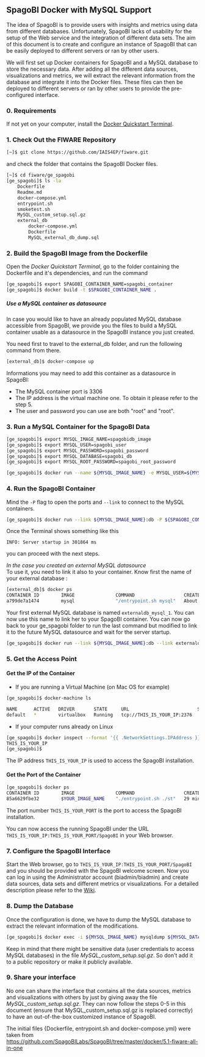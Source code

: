 ## SpagoBI Docker with MySQL Support
The idea of SpagoBI is to provide users with insights and metrics using data from different databases. Unfortunately, SpagoBI lacks of usability for the setup of the Web service and the integration of different data sets.
The aim of this document is to create and configure an instance of SpagoBI that can be easily deployed to different servers or ran by other users.

We will first set up Docker containers for SpagoBI and a MySQL database to store the necessary data. After adding all the different data sources, visualizations and metrics, we will extract the relevant information from the database and integrate it into the Docker files. These files can then be deployed to different servers or ran by other users to provide the pre-configured interface.

### 0. Requirements

If not yet on your computer, install the [Docker Quickstart Terminal](https://docs.docker.com/).

### 1. Check Out the FIWARE Repository

```bash
[~]$ git clone https://github.com/IAIS4EP/fiware.git
```

and check the folder that contains the SpagoBI Docker files.

```bash
[~]$ cd fiware/ge_spagobi
[ge_spagobi]$ ls -la
    Dockerfile
    Readme.md
    docker-compose.yml
    entrypoint.sh
    smoketest.sh
    MySQL_custom_setup.sql.gz
    external_db
        docker-compose.yml
        Dockerfile
        MySQL_external_db_dump.sql
```

### 2. Build the SpagoBI Image from the Dockerfile

Open the *Docker Quickstart Terminal*, go to the folder containing the Dockerfile and it's dependencies, and run the command
```bash
[ge_spagobi]$ export SPAGOBI_CONTAINER_NAME=spagobi_container
[ge_spagobi]$ docker build -t $SPAGOBI_CONTAINER_NAME .
```

##### Use a MySQL container as datasource

In case you would like to have an already populated MySQL database accessible from SpagoBI, we provide you the files to build a MySQL container usable as a datasource in the SpagoBI instance you just created.

You need first to travel to the external_db folder, and run the following command from there.

```bash
[external_db]$ docker-compose up
```

Informations you may need to add this container as a datasource in SpagoBI:
- The MySQL container port is 3306
- The IP address is the virtual machine one. To obtain it please refer to the step 5.
- The user and password you can use are both "root" and "root".


### 3. Run a MySQL Container for the SpagoBI Data

```bash
[ge_spagobi]$ export MYSQL_IMAGE_NAME=spagobidb_image
[ge_spagobi]$ export MYSQL_USER=spagobi_user
[ge_spagobi]$ export MYSQL_PASSWORD=spagobi_password
[ge_spagobi]$ export MYSQL_DATABASE=spagobi_db
[ge_spagobi]$ export MYSQL_ROOT_PASSWORD=spagobi_root_password

[ge_spagobi]$ docker run --name ${MYSQL_IMAGE_NAME} -e MYSQL_USER=${MYSQL_USER} -e MYSQL_PASSWORD=${MYSQL_PASSWORD} -e MYSQL_DATABASE=${MYSQL_DATABASE} -e MYSQL_ROOT_PASSWORD=${MYSQL_ROOT_PASSWORD} -d mysql
```

### 4. Run the SpagoBI Container

Mind the `-P` flag to open the ports and `--link` to connect to the MySQL containers.

```bash
[ge_spagobi]$ docker run --link ${MYSQL_IMAGE_NAME}:db -P ${SPAGOBI_CONTAINER_NAME}
```

Once the Terminal shows something like this
```
INFO: Server startup in 301864 ms
```
you can proceed with the next steps.

*In the case you created an external MySQL datasource*  
To use it, you need to link it also to your container. Know first the name of your external database :

```bash
[external_db]$ docker ps
CONTAINER ID        IMAGE               COMMAND                  CREATED              STATUS              PORTS                    NAMES
a799de7a1474        mysql               "/entrypoint.sh mysql"   About a minute ago   Up 10 seconds       0.0.0.0:3307->3306/tcp   externaldb_mysql_1
```

Your first external MySQL database is named `externaldb_mysql_1`. You can now use this name to link her to your SpagoBI container.
You can now go back to your ge_spagobi folder to run the last command but modified to link it to the future MySQL datasource and wait for the server startup.

```bash
[ge_spagobi]$ docker run --link ${MYSQL_IMAGE_NAME}:db --link externaldb_mysql_1:external_db -P ${SPAGOBI_CONTAINER_NAME}
```

### 5. Get the Access Point

#### Get the IP of the Container

- If you are running a Virtual Machine (on Mac OS for example)

```bash
[ge_spagobi]$ docker-machine ls

NAME      ACTIVE   DRIVER       STATE     URL                         SWARM
default   *        virtualbox   Running   tcp://THIS_IS_YOUR_IP:2376   
```

- If your computer runs already on Linux

```bash
[ge_spagobi]$ docker inspect --format '{{ .NetworkSettings.IPAddress }}' spagobi
THIS_IS_YOUR_IP
[ge_spagobi]$
```

The IP address `THIS_IS_YOUR_IP` is used to access the SpagoBI installation.

#### Get the Port of the Container

```bash
[ge_spagobi]$ docker ps
CONTAINER ID        IMAGE               COMMAND                  CREATED             STATUS              PORTS                                  NAMES
85a6629fbe32        $YOUR_IMAGE_NAME    "./entrypoint.sh ./st"   29 minutes ago      Up 29 minutes       0.0.0.0:THIS_IS_YOUR_PORT->8080/tcp    fantastic_fiware
```

The port number `THIS_IS_YOUR_PORT` is the port to access the SpagoBI installation.

You can now access the running SpagoBI under the URL `THIS_IS_YOUR_IP:THIS_IS_YOUR_PORT/SpagoBI` in your Web browser.

### 7. Configure the SpagoBI Interface

Start the Web browser, go to `THIS_IS_YOUR_IP:THIS_IS_YOUR_PORT/SpagoBI` and you should be provided with the SpagoBI welcome screen. Now you can log in using the Administrator account (biadmin/biadmin) and create data sources, data sets and different metrics or visualizations. For a detailed description please refer to the [Wiki](http://wiki.spagobi.org/).

### 8. Dump the Database

Once the configuration is done, we have to dump the MySQL database to extract the relevant information of the modifications.

```bash
[ge_spagobi]$ docker exec -i ${MYSQL_IMAGE_NAME} mysqldump ${MYSQL_DATABASE} -u${MYSQL_USER} -p${MYSQL_PASSWORD} | gzip  > MySQL_custom_setup.sql.gz
```

Keep in mind that there might be sensitive data (user credentials to access MySQL databases) in the file *MySQL_custom_setup.sql.gz*. So don't add it to a public repository or make it publicly available.

### 9. Share your interface

No one can share the interface that contains all the data sources, metrics and visualizations with others by just by giving away the file *MySQL_custom_setup.sql.gz*. They can now follow the steps 0-5 in this document (ensure that  MySQL_custom_setup.sql.gz is replaced correctly) to have an out-of-the-box customized instance of SpagoBI.


The initial files {Dockerfile, entrypoint.sh and docker-compose.yml} were taken from https://github.com/SpagoBILabs/SpagoBI/tree/master/docker/5.1-fiware-all-in-one
